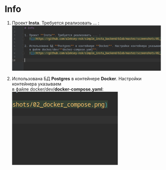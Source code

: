 # Info

1. Проект **Insta**. Требуется реализовать ... :    
   ![](screenshots/01_task.png)  

2. Использована БД **Postgres** в контейнере **Docker**. Настройки контейнера указываем  
   в файле docker/dev/**docker-compose.yaml**:  
   ![](https://github.com/aleksey-nsk/simple_insta_backend/blob/master/screenshots/02.png)
   
